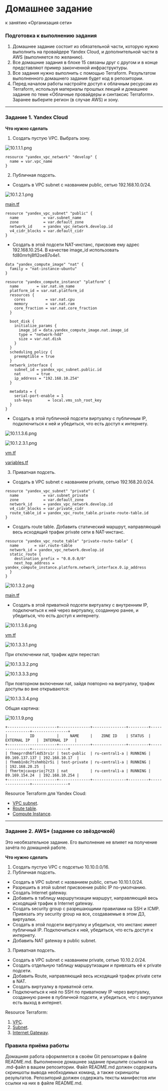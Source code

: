 # Домашнее задание
к занятию «Организация сети»

### Подготовка к выполнению задания

1. Домашнее задание состоит из обязательной части, которую нужно выполнить на провайдере Yandex Cloud, и дополнительной части в AWS (выполняется по желанию). 
2. Все домашние задания в блоке 15 связаны друг с другом и в конце представляют пример законченной инфраструктуры.  
3. Все задания нужно выполнить с помощью Terraform. Результатом выполненного домашнего задания будет код в репозитории. 
4. Перед началом работы настройте доступ к облачным ресурсам из Terraform, используя материалы прошлых лекций и домашнее задание по теме «Облачные провайдеры и синтаксис Terraform». Заранее выберите регион (в случае AWS) и зону.

---
### Задание 1. Yandex Cloud 

**Что нужно сделать**

1. Создать пустую VPC. Выбрать зону.

![10.1.1.1.png](picture/10.1.1.1.png)

```
resource "yandex_vpc_network" "develop" {
  name = var.vpc_name
}
```

2. Публичная подсеть.

 - Создать в VPC subnet с названием public, сетью 192.168.10.0/24.

![10.1.2.1.png](picture/10.1.2.1.png)

[main.tf](src/main.tf)

```commandline
resource "yandex_vpc_subnet" "public" {
  name           = var.subnet_name
  zone           = var.default_zone
  network_id     = yandex_vpc_network.develop.id
  v4_cidr_blocks = var.default_cidr
}
```
 - Создать в этой подсети NAT-инстанс, присвоив ему адрес 192.168.10.254. В качестве image_id использовать fd80mrhj8fl2oe87o4e1.

```commandline
data "yandex_compute_image" "nat" {
  family = "nat-instance-ubuntu"
}

resource "yandex_compute_instance" "platform" {
  name        = var.nat.vm_name
  platform_id = var.nat.platform_id
  resources {
    cores         = var.nat.cpu
    memory        = var.nat.ram
    core_fraction = var.nat.core_fraction
  }

  boot_disk {
    initialize_params {
      image_id = data.yandex_compute_image.nat.image_id
      type = "network-hdd"
      size = var.nat.disk
    }
  }
  scheduling_policy {
    preemptible = true
  }
  network_interface {
    subnet_id = yandex_vpc_subnet.public.id
    nat       = true
    ip_address = "192.168.10.254"
  }

  metadata = {
    serial-port-enable = 1
    ssh-keys       = local.vms_ssh_root_key
  }
}

```

 - Создать в этой публичной подсети виртуалку с публичным IP, подключиться к ней и убедиться, что есть доступ к интернету.

![10.1.1.3.6.png](picture/10.1.1.3.6.png)

![10.1.2.3.1.png](picture/10.1.2.3.1.png)

[vm.tf](src/vm.tf)

[variables.tf](src/variables.tf)



3. Приватная подсеть.
 - Создать в VPC subnet с названием private, сетью 192.168.20.0/24.

```commandline
resource "yandex_vpc_subnet" "private" {
  name           = var.subnet_private
  zone           = var.default_zone
  network_id     = yandex_vpc_network.develop.id
  v4_cidr_blocks = var.private_cidr
  route_table_id = yandex_vpc_route_table.private-route-table.id
}
```

 - Создать route table. Добавить статический маршрут, направляющий весь исходящий трафик private сети в NAT-инстанс.

```commandline
resource "yandex_vpc_route_table" "private-route-table" {
  name       = var.route-table
  network_id = yandex_vpc_network.develop.id
  static_route {
    destination_prefix = "0.0.0.0/0"
    next_hop_address = yandex_compute_instance.platform.network_interface.0.ip_address
  }
}
```
![10.1.3.2.png](picture/10.1.3.2.png)

[main.tf](src/main.tf)

 - Создать в этой приватной подсети виртуалку с внутренним IP, подключиться к ней через виртуалку, созданную ранее, и убедиться, что есть доступ к интернету.

![10.1.1.3.6.png](picture/10.1.1.3.6.png)

[vm.tf](src/vm.tf)

![10.1.3.3.1.png](picture/10.1.3.3.1.png)

При отключении nat, трафик идти перестал:

![10.1.3.3.2.png](picture/10.1.3.3.2.png)

![10.1.3.3.3.png](picture/10.1.3.3.3.png)

При повторном включении nat, зайдя повторно на виртуалку, трафик доступы во вне открываются:

![10.1.3.3.4.png](picture/10.1.3.3.4.png)

Общая картина:

![10.1.1.9.png](picture/10.1.1.9.png)

```commandline
+----------------------+--------------+---------------+---------+----------------+----------------+
|          ID          |     NAME     |    ZONE ID    | STATUS  |  EXTERNAL IP   |  INTERNAL IP   |
+----------------------+--------------+---------------+---------+----------------+----------------+
| fhmeprrdh6fl4d53rs1r | test-public  | ru-central1-a | RUNNING | 89.169.137.137 | 192.168.10.17  |
| fhmmb1n8c7tshmhb2r5i | test-private | ru-central1-a | RUNNING |                | 192.168.20.25  |
| fhmrtmjcavqsrioj7t23 | nat          | ru-central1-a | RUNNING | 89.169.154.24  | 192.168.10.254 |
+----------------------+--------------+---------------+---------+----------------+----------------+
```

Resource Terraform для Yandex Cloud:

- [VPC subnet](https://registry.terraform.io/providers/yandex-cloud/yandex/latest/docs/resources/vpc_subnet).
- [Route table](https://registry.terraform.io/providers/yandex-cloud/yandex/latest/docs/resources/vpc_route_table).
- [Compute Instance](https://registry.terraform.io/providers/yandex-cloud/yandex/latest/docs/resources/compute_instance).

---
### Задание 2. AWS* (задание со звёздочкой)

Это необязательное задание. Его выполнение не влияет на получение зачёта по домашней работе.

**Что нужно сделать**

1. Создать пустую VPC с подсетью 10.10.0.0/16.
2. Публичная подсеть.

 - Создать в VPC subnet с названием public, сетью 10.10.1.0/24.
 - Разрешить в этой subnet присвоение public IP по-умолчанию.
 - Создать Internet gateway.
 - Добавить в таблицу маршрутизации маршрут, направляющий весь исходящий трафик в Internet gateway.
 - Создать security group с разрешающими правилами на SSH и ICMP. Привязать эту security group на все, создаваемые в этом ДЗ, виртуалки.
 - Создать в этой подсети виртуалку и убедиться, что инстанс имеет публичный IP. Подключиться к ней, убедиться, что есть доступ к интернету.
 - Добавить NAT gateway в public subnet.
3. Приватная подсеть.
 - Создать в VPC subnet с названием private, сетью 10.10.2.0/24.
 - Создать отдельную таблицу маршрутизации и привязать её к private подсети.
 - Добавить Route, направляющий весь исходящий трафик private сети в NAT.
 - Создать виртуалку в приватной сети.
 - Подключиться к ней по SSH по приватному IP через виртуалку, созданную ранее в публичной подсети, и убедиться, что с виртуалки есть выход в интернет.

Resource Terraform:

1. [VPC](https://registry.terraform.io/providers/hashicorp/aws/latest/docs/resources/vpc).
1. [Subnet](https://registry.terraform.io/providers/hashicorp/aws/latest/docs/resources/subnet).
1. [Internet Gateway](https://registry.terraform.io/providers/hashicorp/aws/latest/docs/resources/internet_gateway).

### Правила приёма работы

Домашняя работа оформляется в своём Git репозитории в файле README.md. Выполненное домашнее задание пришлите ссылкой на .md-файл в вашем репозитории.
Файл README.md должен содержать скриншоты вывода необходимых команд, а также скриншоты результатов.
Репозиторий должен содержать тексты манифестов или ссылки на них в файле README.md.
